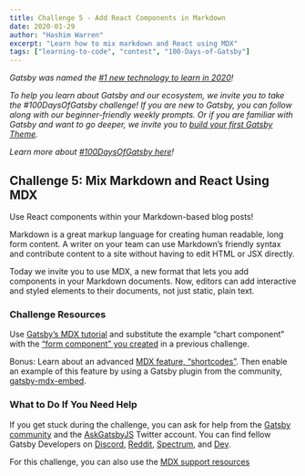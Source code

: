 ```yaml
---
title: Challenge 5 - Add React Components in Markdown
date: 2020-01-29
author: "Hashim Warren"
excerpt: "Learn how to mix markdown and React using MDX"
tags: ["learning-to-code", "contest", "100-Days-of-Gatsby"]
---
```


_Gatsby was named the [#1 new technology to learn in 2020](https://www.cnbc.com/2019/12/02/10-hottest-tech-skills-that-could-pay-off-most-in-2020-says-new-report.html)!_

_To help you learn about Gatsby and our ecosystem, we invite you to take the #100DaysOfGatsby challenge! If you are new to Gatsby, you can follow along with our beginner-friendly weekly prompts. Or if you are familiar with Gatsby and want to go deeper, we invite you to [build your first Gatsby Theme](/docs/themes/building-themes/)._

_Learn more about [#100DaysOfGatsby here](/blog/100days)!_

## Challenge 5: Mix Markdown and React Using MDX

Use React components within your Markdown-based blog posts!

Markdown is a great markup language for creating human readable, long form content. A writer on your team can use Markdown’s friendly syntax and contribute content to a site without having to edit HTML or JSX directly.

Today we invite you to use MDX, a new format that lets you add components in your Markdown documents. Now, editors can add interactive and styled elements to their documents, not just static, plain text.

### Challenge Resources

Use [Gatsby’s MDX tutorial](/docs/mdx/) and substitute the example “chart component” with the [“form component” you created](/blog/100days/react-component/) in a previous challenge.

Bonus: Learn about an advanced [MDX feature, “shortcodes”](https://mdxjs.com/blog/shortcodes). Then enable an example of this feature by using a Gatsby plugin from the community, [gatsby-mdx-embed](/packages/@pauliescanlon/gatsby-mdx-embed/).

### What to Do If You Need Help

If you get stuck during the challenge, you can ask for help from the [Gatsby community](/contributing/community/) and the [AskGatsbyJS](https://twitter.com/AskGatsbyJS) Twitter account. You can find fellow Gatsby Developers on [Discord](https://discordapp.com/invite/gatsby), [Reddit](https://www.reddit.com/r/gatsbyjs/), [Spectrum](https://spectrum.chat/gatsby-js), and [Dev](https://dev.to/t/gatsby).

For this challenge, you can also use the [MDX support resources](https://mdxjs.com/support)
